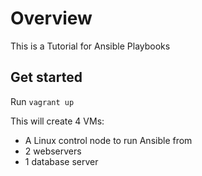 # Overview
This is a Tutorial for Ansible Playbooks


## Get started

Run `vagrant up`

This will create 4 VMs:

- A Linux control node to run Ansible from
- 2 webservers
- 1 database server

